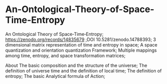 # An-Ontological-Theory-of-Space-Time-Entropy
An Ontological Theory of Space‐Time‐Entropy;  https://zenodo.org/records/14835679    ;DOI 10.5281/zenodo.14788393;
3 dimensional matrix representation of time and entropy in space;
A space quantization and orientation quantization Framework;
Multiple mappings among time, entropy, and space transformation matrices;


About
The basic composition and the structure of the universe;
The definition of universe time and the definition of local time; 
The definition of entropy;
The basic Analytical formula of Action; 
